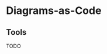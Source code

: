 # Diagrams-as-Code

## Tools

<!--
https://diagram.codes
https://diagrams.mingrammer.com
https://graphviz.org
https://ilograph.com
https://mermaid.js.org
https://plantuml.com
https://structurizr.com
https://websequencediagrams.com
-->

TODO
